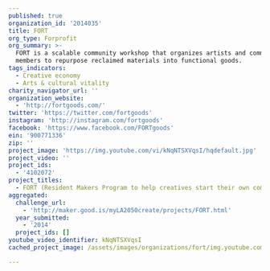 ```yaml
---
published: true
organization_id: '2014035'
title: FORT
org_type: Forprofit
org_summary: >-
  FORT is a scalable community workshop that organizes artists and community
  members to repurpose reclaimed materials into functional goods.
tags_indicators:
  - Creative economy
  - Arts & cultural vitality
charity_navigator_url: ''
organization_website:
  - 'http://fortgoods.com/'
twitter: 'https://twitter.com/fortgoods'
instagram: 'http://instagram.com/fortgoods'
facebook: 'https://www.facebook.com/FORTgoods'
ein: '900771336'
zip: ''
project_image: 'https://img.youtube.com/vi/kNqNTSXVqsI/hqdefault.jpg'
project_video: ''
project_ids:
  - '4102072'
project_titles:
  - FORT (Resident Makers Program to help creatives start their own companies).
aggregated:
  challenge_url:
    - 'http://maker.good.is/myLA2050create/projects/FORT.html'
  year_submitted:
    - '2014'
  project_ids: []
youtube_video_identifier: kNqNTSXVqsI
cached_project_image: /assets/images/organizations/fort/img.youtube.com/vi/kNqNTSXVqsI/hqdefault.jpg

---
```

